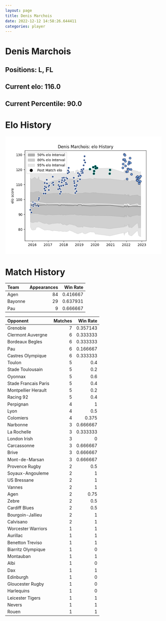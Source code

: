 ```yaml
---  
layout: page  
title: Denis Marchois  
date: 2022-12-12 14:58:26.644411  
categories: player  
---
```

# Denis Marchois

## Positions: L, FL

## Current elo: 116.0

## Current Percentile: 90.0

# Elo History


![elo history](history_DenisMarchois.png)
# Match History


| Team    |   Appearances |   Win Rate |
|:--------|--------------:|-----------:|
| Agen    |            84 |   0.416667 |
| Bayonne |            29 |   0.637931 |
| Pau     |             9 |   0.666667 |

| Opponent             |   Matches |   Win Rate |
|:---------------------|----------:|-----------:|
| Grenoble             |         7 |   0.357143 |
| Clermont Auvergne    |         6 |   0.333333 |
| Bordeaux Begles      |         6 |   0.333333 |
| Pau                  |         6 |   0.166667 |
| Castres Olympique    |         6 |   0.333333 |
| Toulon               |         5 |   0.4      |
| Stade Toulousain     |         5 |   0.2      |
| Oyonnax              |         5 |   0.6      |
| Stade Francais Paris |         5 |   0.4      |
| Montpellier Herault  |         5 |   0.2      |
| Racing 92            |         5 |   0.4      |
| Perpignan            |         4 |   1        |
| Lyon                 |         4 |   0.5      |
| Colomiers            |         4 |   0.375    |
| Narbonne             |         3 |   0.666667 |
| La Rochelle          |         3 |   0.333333 |
| London Irish         |         3 |   0        |
| Carcassonne          |         3 |   0.666667 |
| Brive                |         3 |   0.666667 |
| Mont-de-Marsan       |         3 |   0.666667 |
| Provence Rugby       |         2 |   0.5      |
| Soyaux-Angouleme     |         2 |   1        |
| US Bressane          |         2 |   1        |
| Vannes               |         2 |   1        |
| Agen                 |         2 |   0.75     |
| Zebre                |         2 |   0.5      |
| Cardiff Blues        |         2 |   0.5      |
| Bourgoin-Jallieu     |         2 |   1        |
| Calvisano            |         2 |   1        |
| Worcester Warriors   |         1 |   1        |
| Aurillac             |         1 |   1        |
| Benetton Treviso     |         1 |   1        |
| Biarritz Olympique   |         1 |   0        |
| Montauban            |         1 |   1        |
| Albi                 |         1 |   0        |
| Dax                  |         1 |   1        |
| Edinburgh            |         1 |   0        |
| Gloucester Rugby     |         1 |   0        |
| Harlequins           |         1 |   0        |
| Leicester Tigers     |         1 |   1        |
| Nevers               |         1 |   1        |
| Rouen                |         1 |   1        |